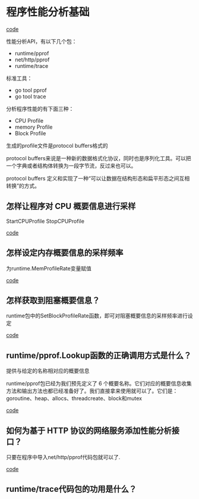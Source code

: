 # 程序性能分析基础
[code](https://github.com/hyper0x/Golang_Puzzlers/blob/master/src/puzzlers/article37)

性能分析API，有以下几个包：
- runtime/pprof
- net/http/pprof
- runtime/trace


标准工具：
- go tool pprof
- go tool trace


分析程序性能的有下面三种：
- CPU Profile
- memory Profile
- Block Profile

生成的profile文件是protocol buffers格式的

protocol buffers来说是一种新的数据格式化协议，同时也是序列化工具。可以把一个字典或者结构体转换为一段字节流，反过来也可以。

protocol buffers 定义和实现了一种“可以让数据在结构形态和扁平形态之间互相转换”的方式。


## 怎样让程序对 CPU 概要信息进行采样

StartCPUProfile
StopCPUProfile

[code](https://github.com/hyper0x/Golang_Puzzlers/blob/master/src/puzzlers/article37/q1/demo96.go)


## 怎样设定内存概要信息的采样频率

为runtime.MemProfileRate变量赋值

[code](https://github.com/hyper0x/Golang_Puzzlers/blob/master/src/puzzlers/article37/q2/demo97.go)

## 怎样获取到阻塞概要信息？

runtime包中的SetBlockProfileRate函数，即可对阻塞概要信息的采样频率进行设定

[code](https://github.com/hyper0x/Golang_Puzzlers/blob/master/src/puzzlers/article37/q3/demo98.go)

## runtime/pprof.Lookup函数的正确调用方式是什么？

提供与给定的名称相对应的概要信息

runtime/pprof包已经为我们预先定义了 6 个概要名称。它们对应的概要信息收集方法和输出方法也都已经准备好了。我们直接拿来使用就可以了。它们是：goroutine、heap、allocs、threadcreate、block和mutex

[code](https://github.com/hyper0x/Golang_Puzzlers/blob/master/src/puzzlers/article37/q4/demo99.go)


## 如何为基于 HTTP 协议的网络服务添加性能分析接口？

只要在程序中导入net/http/pprof代码包就可以了.

[code](https://github.com/hyper0x/Golang_Puzzlers/blob/master/src/puzzlers/article37/q5)



## runtime/trace代码包的功用是什么？














